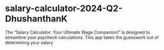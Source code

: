 # salary-calculator-2024-Q2-DhushanthanK
The “Salary Calculator: Your Ultimate Wage Companion!” is designed to streamline your paycheck calculations. This app takes the guesswork out of determining your salary
